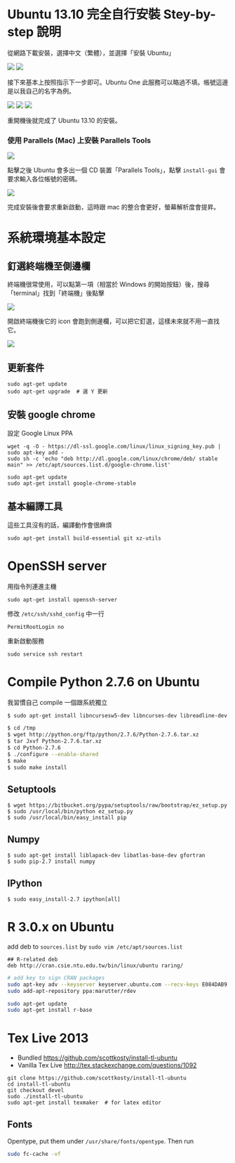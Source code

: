# Ubuntu 13.10 完全自行安裝 Stey-by-step 說明

從網路下載安裝，選擇中文（繁體），並選擇「安裝 Ubuntu」

![](figs/vm_lang_screen.png)
![](figs/vm_install_ubuntu.png)

接下來基本上按照指示下一步即可。Ubuntu One 此服務可以略過不填。帳號這邊是以我自己的名字為例。

![](figs/vm_install_keyboard.png)
![](figs/vm_install_account.png)
![](figs/vm_install_ubuntuone.png)

重開機後就完成了 Ubuntu 13.10 的安裝。

### 使用 Parallels (Mac) 上安裝 Parallels Tools

![](figs/vm_mac_load_parallel.png)

點擊之後 Ubuntu 會多出一個 CD 裝置「Parallels Tools」，點擊 `install-gui` 會要求輸入各位帳號的密碼。

![](figs/vm_mac_install.png)

完成安裝後會要求重新啟動，這時跟 mac 的整合會更好，螢幕解析度會提昇。


# 系統環境基本設定

## 釘選終端機至側邊欄

終端機很常使用，可以點第一項（相當於 Windows 的開始按鈕）後，搜尋「terminal」找到「終端機」後點擊

![](figs/vm_terminal_find.png)

開啟終端機後它的 icon 會跑到側邊欄，可以把它釘選，這樣未來就不用一直找它。

![](figs/vm_terminal_lock.png)


## 更新套件

```
sudo agt-get update
sudo apt-get upgrade  # 選 Y 更新
```

## 安裝 google chrome

設定 Google Linux PPA

```
wget -q -O - https://dl-ssl.google.com/linux/linux_signing_key.pub | sudo apt-key add -
sudo sh -c 'echo "deb http://dl.google.com/linux/chrome/deb/ stable main" >> /etc/apt/sources.list.d/google-chrome.list'
```

```
sudo apt-get update
sudo apt-get install google-chrome-stable
```

## 基本編譯工具

這些工具沒有的話，編譯動作會很麻煩

```
sudo apt-get install build-essential git xz-utils
```

# OpenSSH server

用指令列連進主機

```
sudo apt-get install openssh-server
```

修改 `/etc/ssh/sshd_config` 中一行

```
PermitRootLogin no
```

重新啟動服務

```
sudo service ssh restart
```


# Compile Python 2.7.6 on Ubuntu

我習慣自己 compile 一個跟系統獨立

```bash
$ sudo apt-get install libncursesw5-dev libncurses-dev libreadline-dev libssl-dev libgdbm-dev libc6-dev libsqlite3-dev tk-dev libbz2-dev liblzma-dev
```

```bash
$ cd /tmp
$ wget http://python.org/ftp/python/2.7.6/Python-2.7.6.tar.xz
$ tar Jxvf Python-2.7.6.tar.xz
$ cd Python-2.7.6
$ ./configure --enable-shared
$ make
$ sudo make install
```

## Setuptools

```
$ wget https://bitbucket.org/pypa/setuptools/raw/bootstrap/ez_setup.py
$ sudo /usr/local/bin/python ez_setup.py
$ sudo /usr/local/bin/easy_install pip
```

## Numpy

```
$ sudo apt-get install liblapack-dev libatlas-base-dev gfortran
$ sudo pip-2.7 install numpy
```

## IPython

```
$ sudo easy_install-2.7 ipython[all]
```


# R 3.0.x on Ubuntu

add deb to `sources.list` by `sudo vim /etc/apt/sources.list`

```
## R-related deb
deb http://cran.csie.ntu.edu.tw/bin/linux/ubuntu raring/
```

```bash
# add key to sign CRAN packages
sudo apt-key adv --keyserver keyserver.ubuntu.com --recv-keys E084DAB9
sudo add-apt-repository ppa:marutter/rdev

sudo apt-get update
sudo apt-get install r-base
```

# Tex Live 2013

- Bundled <https://github.com/scottkosty/install-tl-ubuntu>
- Vanilla Tex Live <http://tex.stackexchange.com/questions/1092>

```
git clone https://github.com/scottkosty/install-tl-ubuntu
cd install-tl-ubuntu
git checkout devel
sudo ./install-tl-ubuntu
sudo apt-get install texmaker  # for latex editor
```

## Fonts

Opentype, put them under `/usr/share/fonts/opentype`. Then run

```bash
sudo fc-cache -vf
```
